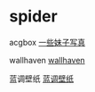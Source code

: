 # spider

acgbox [一些妹子写真](https://github.com/liuchuancong/spider/tree/master/acgbox "acgbox")

wallhaven [wallhaven](https://github.com/liuchuancong/spider/tree/master/wallhaven "wallhaven")

蓝调壁纸 [蓝调壁纸](https://github.com/liuchuancong/spider/tree/master/lcoc "蓝调壁纸")
